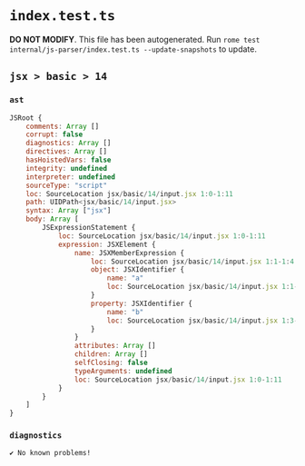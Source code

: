 # `index.test.ts`

**DO NOT MODIFY**. This file has been autogenerated. Run `rome test internal/js-parser/index.test.ts --update-snapshots` to update.

## `jsx > basic > 14`

### `ast`

```javascript
JSRoot {
	comments: Array []
	corrupt: false
	diagnostics: Array []
	directives: Array []
	hasHoistedVars: false
	integrity: undefined
	interpreter: undefined
	sourceType: "script"
	loc: SourceLocation jsx/basic/14/input.jsx 1:0-1:11
	path: UIDPath<jsx/basic/14/input.jsx>
	syntax: Array ["jsx"]
	body: Array [
		JSExpressionStatement {
			loc: SourceLocation jsx/basic/14/input.jsx 1:0-1:11
			expression: JSXElement {
				name: JSXMemberExpression {
					loc: SourceLocation jsx/basic/14/input.jsx 1:1-1:4
					object: JSXIdentifier {
						name: "a"
						loc: SourceLocation jsx/basic/14/input.jsx 1:1-1:2
					}
					property: JSXIdentifier {
						name: "b"
						loc: SourceLocation jsx/basic/14/input.jsx 1:3-1:4
					}
				}
				attributes: Array []
				children: Array []
				selfClosing: false
				typeArguments: undefined
				loc: SourceLocation jsx/basic/14/input.jsx 1:0-1:11
			}
		}
	]
}
```

### `diagnostics`

```
✔ No known problems!

```
